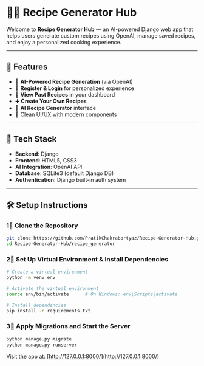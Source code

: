 # 🧑‍🍳 Recipe Generator Hub

Welcome to **Recipe Generator Hub** — an AI-powered Django web app that helps users generate custom recipes using OpenAI, manage saved recipes, and enjoy a personalized cooking experience.

---

## 🚀 Features

- 🧠 **AI-Powered Recipe Generation** (via OpenAI)
- 📝 **Register & Login** for personalized experience
- 📜 **View Past Recipes** in your dashboard
- ➕ **Create Your Own Recipes**
- 🤖 **AI Recipe Generator** interface
- 🧼 Clean UI/UX with modern components

---

## 🧰 Tech Stack

- **Backend**: Django
- **Frontend**: HTML5, CSS3
- **AI Integration**: OpenAI API
- **Database**: SQLite3 (default Django DB)
- **Authentication**: Django built-in auth system

---

## 🛠️ Setup Instructions

### 1⃣ Clone the Repository

```bash
git clone https://github.com/PratikChakrabortyaz/Recipe-Generator-Hub.git
cd Recipe-Generator-Hub/recipe_generator
```

### 2⃣ Set Up Virtual Environment & Install Dependencies

```bash
# Create a virtual environment
python -m venv env

# Activate the virtual environment
source env/bin/activate      # On Windows: env\Scripts\activate

# Install dependencies
pip install -r requirements.txt
```

### 3⃣ Apply Migrations and Start the Server

```bash
python manage.py migrate
python manage.py runserver
```

Visit the app at: [http://127.0.0.1:8000/](http://127.0.0.1:8000/)


